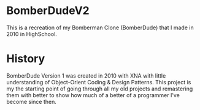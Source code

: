 # BomberDudeV2
This is a recreation of my Bomberman Clone (BomberDude) that I made in 2010 in HighSchool.

# History
BomberDude Version 1 was created in 2010 with XNA with little understanding of Object-Orient Coding & Design Patterns.
This project is my the starting point of going through all my old projects and remastering them with better to show how much of a better of a programmer I've become since then.
